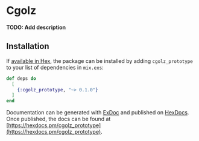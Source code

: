 # Cgolz

**TODO: Add description**

## Installation

If [available in Hex](https://hex.pm/docs/publish), the package can be installed
by adding `cgolz_prototype` to your list of dependencies in `mix.exs`:

```elixir
def deps do
  [
    {:cgolz_prototype, "~> 0.1.0"}
  ]
end
```

Documentation can be generated with [ExDoc](https://github.com/elixir-lang/ex_doc)
and published on [HexDocs](https://hexdocs.pm). Once published, the docs can
be found at [https://hexdocs.pm/cgolz_prototype](https://hexdocs.pm/cgolz_prototype).

